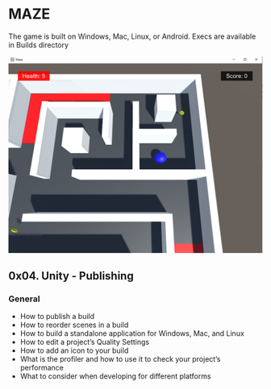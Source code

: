 # MAZE

The game is built on Windows, Mac, Linux, or Android. Execs are available in Builds directory

![alt Default image](https://github.com/taiebchaabini/holbertonschool-unity/blob/master/0x04-unity_publishing/Assets/Images/maze_v1.png?raw=true)

## 0x04. Unity - Publishing
### General
- How to publish a build
- How to reorder scenes in a build
- How to build a standalone application for Windows, Mac, and Linux
- How to edit a project’s Quality Settings
- How to add an icon to your build
- What is the profiler and how to use it to check your project’s performance
- What to consider when developing for different platforms
